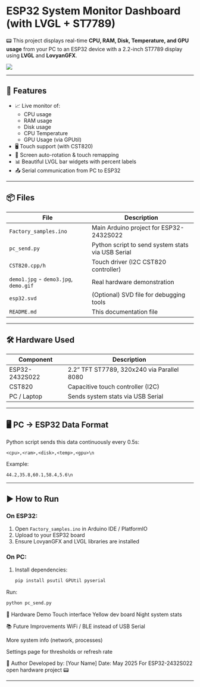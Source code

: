# ESP32 System Monitor Dashboard (with LVGL + ST7789)

📟 This project displays real-time **CPU, RAM, Disk, Temperature, and GPU usage** from your PC to an ESP32 device with a 2.2-inch ST7789 display using **LVGL** and **LovyanGFX**.

![](./docs/demo.gif)

---

## 🔧 Features

- 📈 Live monitor of:
    - CPU usage
    - RAM usage
    - Disk usage
    - CPU Temperature
    - GPU Usage (via GPUtil)
- 🖥️ Touch support (with CST820)
- 🔁 Screen auto-rotation & touch remapping
- 📊 Beautiful LVGL bar widgets with percent labels
- 📤 Serial communication from PC to ESP32

---

## 📦 Files

| File | Description |
| --- | --- |
| `Factory_samples.ino` | Main Arduino project for ESP32-2432S022 |
| `pc_send.py` | Python script to send system stats via USB Serial |
| `CST820.cpp/h` | Touch driver (I2C CST820 controller) |
| `demo1.jpg` - `demo3.jpg`, `demo.gif` | Real hardware demonstration |
| `esp32.svd` | (Optional) SVD file for debugging tools |
| `README.md` | This documentation file |

---

## 🛠️ Hardware Used

| Component | Description |
| --- | --- |
| ESP32-2432S022 | 2.2” TFT ST7789, 320x240 via Parallel 8080 |
| CST820 | Capacitive touch controller (I2C) |
| PC / Laptop | Sends system stats via USB Serial |

---

## 🖥️ PC → ESP32 Data Format

Python script sends this data continuously every 0.5s:

```
<cpu>,<ram>,<disk>,<temp>,<gpu>\n
```

Example:

```
44.2,35.8,60.1,58.4,5.6\n
```

---

## ▶️ How to Run

### On ESP32:

1. Open `Factory_samples.ino` in Arduino IDE / PlatformIO
2. Upload to your ESP32 board
3. Ensure LovyanGFX and LVGL libraries are installed

### On PC:

1. Install dependencies:
    
    ```bash
    pip install psutil GPUtil pyserial
    ```
    

Run:

```bash
python pc_send.py
```

📸 Hardware Demo
Touch interface	Yellow dev board	Night system stats

📚 Future Improvements
WiFi / BLE instead of USB Serial

More system info (network, processes)

Settings page for thresholds or refresh rate

💬 Author
Developed by: [Your Name]
Date: May 2025
For ESP32-2432S022 open hardware project 📟

---
